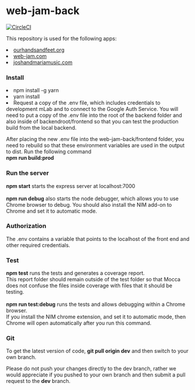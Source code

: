 # web-jam-back
[![CircleCI](https://circleci.com/gh/WebJamApps/web-jam-back.svg?style=svg)](https://circleci.com/gh/WebJamApps/web-jam-back)

<p>This repository is used for the following apps:</p>
<ui>
<li><a href="http://www.ourhandsandfeet.org">ourhandsandfeet.org</a></li>
<li><a href="https://www.web-jam.com">web-jam.com</a></li>
<li><a href="https://www.web-jam.com/music">joshandmariamusic.com</a></li>
</ul>

<h3>Install</h3>
<ui>
<li>npm install -g yarn</li>
<li>yarn install</li>
<li>Request a copy of the .env file, which includes credentials to development mLab and to connect to the Google Auth Service. You will need to put a copy of the .env file into the root of the backend folder and also inside of backendroot/frontend so that you can test the production build from the local backend.</li>
<p>After placing the new .env file into the web-jam-back/frontend folder, you need to rebuild so that these environment variables are used in the output to dist. Run the following command<br>
<b>npm run build:prod</b>

<h3>Run the server</h3>
<b>npm start</b> starts the express server at localhost:7000<br>
<br>
<b>npm run debug</b> also starts the node debugger, which allows you to use Chrome browser to debug. You should also install the NIM add-on to Chrome and set it to automatic mode.

<h3>Authorization</h3>
The .env contains a variable that points to the localhost of the front end and other required credentials.<br>

<h3>Test</h3>
<b>npm test</b> runs the tests and generates a coverage report.<br>This report folder should remain outside of the test folder so that Mocca does not confuse the files inside coverage with files that it should be testing.<br><br>
<b>npm run test:debug</b> runs the tests and allows debugging within a Chrome browser.<br>If you install the NIM chrome extension, and set it to automatic mode, then Chrome will open automatically after you run this command.

<h3>Git</h3>
To get the latest version of code, <b>git pull origin dev</b> and then switch to your own branch.

Please do not push your changes directly to the dev branch, rather we would appreciate if you pushed to your own branch and then submit a pull request to the <b>dev</b> branch.
